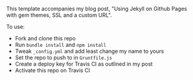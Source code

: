 This template accompanies my blog post, "Using Jekyll on Github Pages with gem themes, SSL and a custom URL".

To use:

* Fork and clone this repo
* Run `bundle install` and `npm install`
* Tweak `_config.yml` and add least change my name to yours
* Set the repo to push to in `Gruntfile.js`
* Create a deploy key for Travis CI as outlined in my post
* Activate this repo on Travis CI
